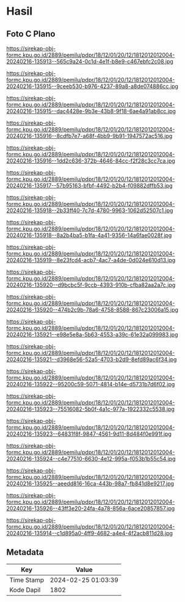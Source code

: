# Hasil

## Foto C Plano

https://sirekap-obj-formc.kpu.go.id/2889/pemilu/pdpr/18/12/01/20/12/1812012012004-20240216-135913--565c9a24-0c1d-4e1f-b8e9-c467ebfc2c08.jpg

https://sirekap-obj-formc.kpu.go.id/2889/pemilu/pdpr/18/12/01/20/12/1812012012004-20240216-135915--9ceeb530-b976-4237-89a8-a8de074886cc.jpg

https://sirekap-obj-formc.kpu.go.id/2889/pemilu/pdpr/18/12/01/20/12/1812012012004-20240216-135915--dac4428e-9b3e-43b8-9f18-6ae4a91ab8cc.jpg

https://sirekap-obj-formc.kpu.go.id/2889/pemilu/pdpr/18/12/01/20/12/1812012012004-20240216-135916--8cdfb7e7-a68f-4bb9-9b91-1947572ac516.jpg

https://sirekap-obj-formc.kpu.go.id/2889/pemilu/pdpr/18/12/01/20/12/1812012012004-20240216-135916--1dd2c636-372b-4646-84cc-f2f28c3cc7ca.jpg

https://sirekap-obj-formc.kpu.go.id/2889/pemilu/pdpr/18/12/01/20/12/1812012012004-20240216-135917--57b95163-bfbf-4492-b2b4-f09882dffb53.jpg

https://sirekap-obj-formc.kpu.go.id/2889/pemilu/pdpr/18/12/01/20/12/1812012012004-20240216-135918--2b33ff40-7c7d-4780-9963-1062d52507c1.jpg

https://sirekap-obj-formc.kpu.go.id/2889/pemilu/pdpr/18/12/01/20/12/1812012012004-20240216-135918--8a2b4ba5-b1fa-4a41-9356-14a6fae0028f.jpg

https://sirekap-obj-formc.kpu.go.id/2889/pemilu/pdpr/18/12/01/20/12/1812012012004-20240216-135919--8e23fcd4-acb7-4ac7-a4de-0d024e610d13.jpg

https://sirekap-obj-formc.kpu.go.id/2889/pemilu/pdpr/18/12/01/20/12/1812012012004-20240216-135920--d9bcbc5f-9ccb-4393-910b-cfba82aa2a7c.jpg

https://sirekap-obj-formc.kpu.go.id/2889/pemilu/pdpr/18/12/01/20/12/1812012012004-20240216-135920--474b2c9b-78a6-4758-8588-867c23006a15.jpg

https://sirekap-obj-formc.kpu.go.id/2889/pemilu/pdpr/18/12/01/20/12/1812012012004-20240216-135921--e98e5e8a-5b63-4553-a39c-61e32a099983.jpg

https://sirekap-obj-formc.kpu.go.id/2889/pemilu/pdpr/18/12/01/20/12/1812012012004-20240216-135921--d3968e56-52a5-4703-b2d9-8efd89ac6f34.jpg

https://sirekap-obj-formc.kpu.go.id/2889/pemilu/pdpr/18/12/01/20/12/1812012012004-20240216-135922--95200c59-5071-4814-b14e-d5731b7d6f02.jpg

https://sirekap-obj-formc.kpu.go.id/2889/pemilu/pdpr/18/12/01/20/12/1812012012004-20240216-135923--75516082-5b0f-4a1c-977a-1922332c5538.jpg

https://sirekap-obj-formc.kpu.go.id/2889/pemilu/pdpr/18/12/01/20/12/1812012012004-20240216-135923--64831f8f-9847-4561-9d11-8d484f0e991f.jpg

https://sirekap-obj-formc.kpu.go.id/2889/pemilu/pdpr/18/12/01/20/12/1812012012004-20240216-135924--c4e77510-6630-4e12-995a-f053b1b55c54.jpg

https://sirekap-obj-formc.kpu.go.id/2889/pemilu/pdpr/18/12/01/20/12/1812012012004-20240216-135925--aeedd816-16ca-443b-98a7-fb841d8e9217.jpg

https://sirekap-obj-formc.kpu.go.id/2889/pemilu/pdpr/18/12/01/20/12/1812012012004-20240216-135926--43ff3e20-24fa-4a78-856a-6ace20857857.jpg

https://sirekap-obj-formc.kpu.go.id/2889/pemilu/pdpr/18/12/01/20/12/1812012012004-20240216-135914--c1d895a0-4ff9-4682-a4e4-4f2acb811d28.jpg


## Metadata

| Key        | Value               |
| ---------- | ------------------- |
| Time Stamp | 2024-02-25 01:03:39 |
| Kode Dapil | 1802                |



